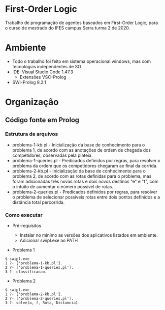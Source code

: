 # First-Order Logic
Trabalho de programação de agentes baseados em First-Order Logic, para o curso de mestrado do IFES campus Serra turma 2 de 2020.

# Ambiente

- Todo o trabalho foi feito em sistema operacional windows, mas com tecnologias independentes de SO
- IDE: Visual Studio Code 1.47.3
  - Extensões
    VSC-Prolog    
- SWI-Prolog 8.2.1

# Organização

## Código fonte em Prolog

### Estrutura de arquivos

- problema-1-kb.pl - Inicialização da base de conhecimento para o problema 1, de acordo com as anotações de ordem de chegada dos competidores, observadas pela plateia.
- problema-1-queries.pl - Predicados definidos por regras, para resolver o problema da ordem que os competidores chegaram ao final da corrida.
- problema-2-kb.pl - Inicialização da base de conhecimento para o problema 2, de acordo com as rotas definidas para o problema, mas foram adicionadas três novas rotas e dois novos destinos "e" e "f", com o intuito de aumentar o número possível de rotas.
- problema-2-queries.pl - Predicados definidos por regras, para resolver o problema de selecionar possíveis rotas entre dois pontos definidos e a distância total percorrida.

### Como executar
- Pré-requisitos
  - Instalar no mínimo as versões dos aplicativos listados em ambiente.
  - Adicionar swipl.exe ao PATH
  
- Problema 1
```
$ swipl.exe
1 ?- ['problema-1-kb.pl'].
2 ?- ['problema-1-queries.pl'].
3 ?- classificacao.
```

- Problema 2
```
$ swipl.exe
1 ?- ['problema-2-kb.pl'].
2 ?- ['problema-2-queries.pl'].
3 ?- solve(a, f, Rota, Distancia).
```
